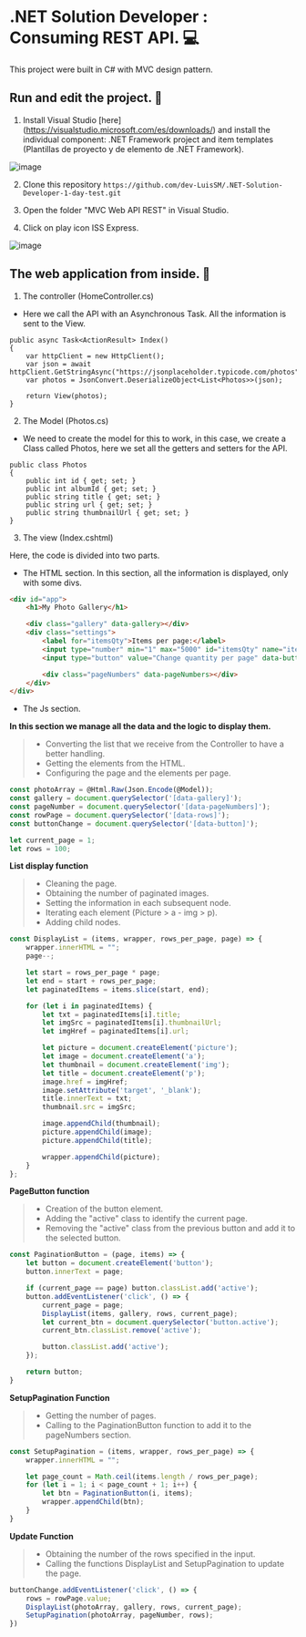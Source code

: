 # .NET Solution Developer : Consuming REST API. 💻
This project were built in C# with MVC design pattern.

## Run and edit the project. 🚀
1) Install Visual Studio [here] (https://visualstudio.microsoft.com/es/downloads/) and install the individual component: .NET Framework project and item templates (Plantillas de proyecto y de elemento de .NET Framework). 

![image](https://user-images.githubusercontent.com/72401861/176335941-d9a138d4-f2da-462a-95f3-0c5266844157.png)

2) Clone this repository 
  ```https://github.com/dev-LuisSM/.NET-Solution-Developer-1-day-test.git```

3) Open the folder "MVC Web API REST" in Visual Studio.

4) Click on play icon ISS Express.

![image](https://user-images.githubusercontent.com/72401861/176335739-4703e3bc-1ecf-45e7-98ac-acec52a7ba39.png)


## The web application from inside. 📂
1) The controller (HomeController.cs)

- Here we call the API with an Asynchronous Task. All the information is sent to the View.

```CSharp
public async Task<ActionResult> Index()
{
    var httpClient = new HttpClient();
    var json = await httpClient.GetStringAsync("https://jsonplaceholder.typicode.com/photos");
    var photos = JsonConvert.DeserializeObject<List<Photos>>(json);

    return View(photos);
}
```

2) The Model (Photos.cs)

- We need to create the model for this to work, in this case, we create a Class called Photos, here we set all the getters and setters for the API.

```CSharp
public class Photos
{
    public int id { get; set; }
    public int albumId { get; set; } 
    public string title { get; set; }
    public string url { get; set; }
    public string thumbnailUrl { get; set; }
}
```

3) The view (Index.cshtml)

Here, the code is divided into two parts. 

- The HTML section. In this section, all the information is displayed, only with some divs.

```HTML
<div id="app">
    <h1>My Photo Gallery</h1>

    <div class="gallery" data-gallery></div>
    <div class="settings">
        <label for="itemsQty">Items per page:</label>
        <input type="number" min="1" max="5000" id="itemsQty" name="itemsQty" data-rows>
        <input type="button" value="Change quantity per page" data-button/>

        <div class="pageNumbers" data-pageNumbers></div>
    </div>
</div>
```
- The Js section. 
 
**In this section we manage all the data and the logic to display them.**
> * Converting the list that we receive from the Controller to have a better handling.
> * Getting the elements from the HTML.
> * Configuring the page and the elements per page.
```Javascript
const photoArray = @Html.Raw(Json.Encode(@Model));
const gallery = document.querySelector('[data-gallery]');
const pageNumber = document.querySelector('[data-pageNumbers]');
const rowPage = document.querySelector('[data-rows]');
const buttonChange = document.querySelector('[data-button]');

let current_page = 1;
let rows = 100;
```

**List display function**
> * Cleaning the page.
> * Obtaining the number of paginated images.
> * Setting the information in each subsequent node.
> * Iterating each element (Picture > a - img > p).
> * Adding child nodes.
```Javascript
const DisplayList = (items, wrapper, rows_per_page, page) => {
    wrapper.innerHTML = "";
    page--;

    let start = rows_per_page * page;
    let end = start + rows_per_page;
    let paginatedItems = items.slice(start, end);

    for (let i in paginatedItems) {
        let txt = paginatedItems[i].title;
        let imgSrc = paginatedItems[i].thumbnailUrl;
        let imgHref = paginatedItems[i].url;

        let picture = document.createElement('picture');
        let image = document.createElement('a');
        let thumbnail = document.createElement('img');
        let title = document.createElement('p');
        image.href = imgHref;
        image.setAttribute('target', '_blank');
        title.innerText = txt;
        thumbnail.src = imgSrc;

        image.appendChild(thumbnail);
        picture.appendChild(image);
        picture.appendChild(title);

        wrapper.appendChild(picture);
    }
};
```

**PageButton function**
> * Creation of the button element.
> * Adding the "active" class to identify the current page.
> * Removing the "active" class from the previous button and add it to the selected button.
```Javascript
const PaginationButton = (page, items) => {
    let button = document.createElement('button');
    button.innerText = page;

    if (current_page == page) button.classList.add('active');
    button.addEventListener('click', () => {
        current_page = page;
        DisplayList(items, gallery, rows, current_page);
        let current_btn = document.querySelector('button.active');
        current_btn.classList.remove('active');

        button.classList.add('active');
    });

    return button;
}
```


**SetupPagination Function**
> * Getting the number of pages.
> * Calling to the PaginationButton function to add it to the pageNumbers section.
```Javascript
const SetupPagination = (items, wrapper, rows_per_page) => {
    wrapper.innerHTML = "";

    let page_count = Math.ceil(items.length / rows_per_page);
    for (let i = 1; i < page_count + 1; i++) {
        let btn = PaginationButton(i, items);
        wrapper.appendChild(btn);
    }
}
```

**Update Function**
> * Obtaining the number of the rows specified in the input.
> * Calling the functions DisplayList and SetupPagination to update the page.
```Javascript
buttonChange.addEventListener('click', () => {
    rows = rowPage.value;
    DisplayList(photoArray, gallery, rows, current_page);
    SetupPagination(photoArray, pageNumber, rows);
})
```
